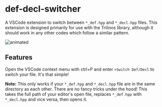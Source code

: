 # def-decl-switcher

A VSCode extension to switch between `*_def.hpp` and `*_decl.hpp` files. This extension is designed primarily for use with the Trilinos library, although it should work in any other codes which follow a similar pattern.

![animated](https://github.com/GrahamBenHarper/def-decl-switcher/assets/12531152/6d6a0cf9-9a57-41ae-bdda-2eb8a96e89a9)

## Features

Open the VSCode context menu with ctrl+P and enter `>Switch Def/Decl` to switch your file.
It's that simple!

**Note:** This only works if your `*_def.hpp` and `*_decl.hpp` file are in the same directory as each other. There are no fancy tricks under the hood! This takes the full path of your editor's open file, replaces `*_def.hpp` with `*_decl.hpp` and vice versa, then opens it.
